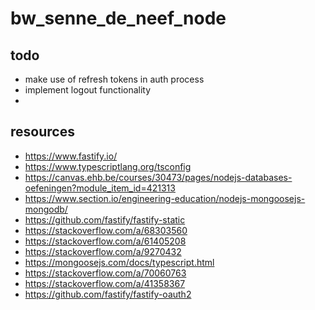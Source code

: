 # bw_senne_de_neef_node

## todo
- make use of refresh tokens in auth process
- implement logout functionality
- 

## resources

- https://www.fastify.io/
- https://www.typescriptlang.org/tsconfig
- https://canvas.ehb.be/courses/30473/pages/nodejs-databases-oefeningen?module_item_id=421313
- https://www.section.io/engineering-education/nodejs-mongoosejs-mongodb/
- https://github.com/fastify/fastify-static
- https://stackoverflow.com/a/68303560
- https://stackoverflow.com/a/61405208
- https://stackoverflow.com/a/9270432
- https://mongoosejs.com/docs/typescript.html
- https://stackoverflow.com/a/70060763
- https://stackoverflow.com/a/41358367
- https://github.com/fastify/fastify-oauth2
